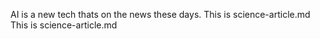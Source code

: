 AI is a new tech thats on the news these days.
This is science-article.md
This is science-article.md

